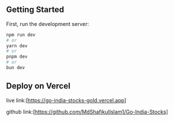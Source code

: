 ## Getting Started

First, run the development server:

```bash
npm run dev
# or
yarn dev
# or
pnpm dev
# or
bun dev
```
## Deploy on Vercel
live link:[https://go-india-stocks-gold.vercel.app]

github link:[https://github.com/MdShafikulIslam1/Go-India-Stocks]

